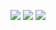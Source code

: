 ![](https://media.tenor.com/0XsDOR0-6yMAAAAi/gojo-satoru-satoru-gojo.gif)
![](https://media.tenor.com/oi52r6gC3ycAAAAM/jik-jujutsu-kaisen.gif)
![](https://media.tenor.com/mfdT9MRrFEMAAAAj/gojo-twerk-gojo-satoru.gif)
